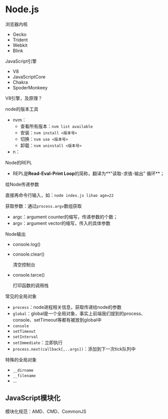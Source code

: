 # Node.js

浏览器内核

- Gecko
- Trident
- Webkit
- Blink

JavaScript引擎

- V8
- JavaScriptCore
- Chakra
- SpoderMonkeey



V8引擎，及原理？



node的版本工具

- nvm：
  - 查看所有版本：`nvm list available`
  - 安装：`nvm install <版本号>`
  - 切换：`nvm use <版本号>`
  - 卸载：`nvm uninstall <版本号> `
- n：



Node的REPL

- REPL是**Read-Eval-Print Loop**的简称，翻译为**"读取-求值-输出" 循环**；





给Node传递参数

直接再命令行输入，如：`node index.js lihao age=22`

获取参数：通过`process.argv`数组获取

- argc：argument counter的缩写，传递参数的个数；
- argv：argument vector的缩写，传入的具体参数



Node输出

- console.log()

- console.clear()

  清空控制台

- console.tarce()

  打印函数的调用栈



常见的全局对象

- `process`：node进程相关信息，获取传递给node的参数
- `global`：global是一个全局对象，事实上前端我们提到的process、console、setTimeout等都有被放到global中
- `console`
- `setTimeout`
- `setInterval`
- `setImmediate`：立即执行
- `process.next(callback[,..args])`：添加到下一次tick队列中

特殊的全局对象

- `__dirname`
- `__filename`
- ...



## JavaScript模块化

模块化规范：AMD、CMD、CommonJS